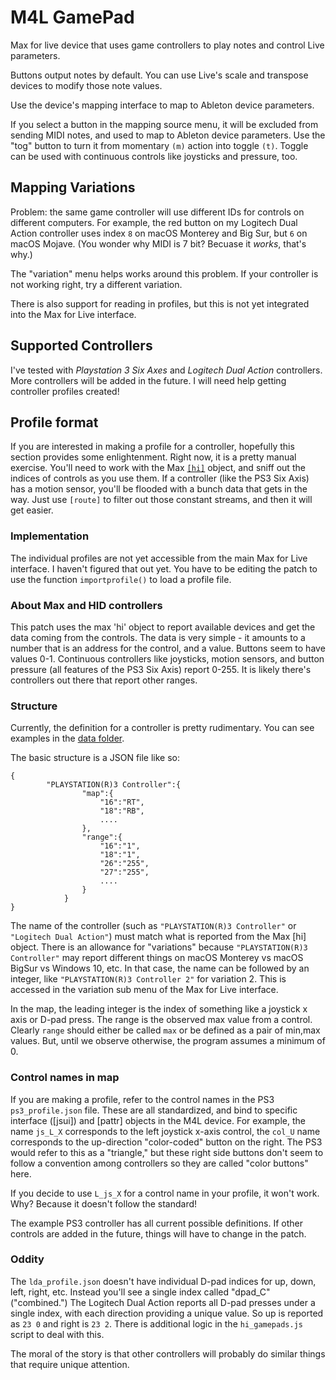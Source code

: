 # M4L GamePad

Max for live device that uses game controllers to play notes and control Live parameters.

Buttons output notes by default. You can use Live's scale and transpose devices to modify those note values.

Use the device's mapping interface to map to Ableton device parameters.

If you select a button in the mapping source menu, it will be excluded from sending MIDI notes, and used to map to Ableton device parameters. Use the "tog" button to turn it from momentary `(m)` action into toggle `(t)`. Toggle can be used with continuous controls like joysticks and pressure, too.

## Mapping Variations

Problem: the same game controller will use different IDs for controls on different computers. 
For example, the red button on my Logitech Dual Action controller uses index `8` on macOS Monterey and Big Sur, but `6` on macOS Mojave. (You wonder why MIDI is 7 bit? Becuase it _works_, that's why.)

The "variation" menu helps works around this problem. If your controller is not working right, try a different variation.

There is also support for reading in profiles, but this is not yet integrated into the Max for Live interface.

## Supported Controllers

I've tested with *Playstation 3 Six Axes* and *Logitech Dual Action* controllers. More controllers will be added in the future. I will need help getting controller profiles created! 

## Profile format
If you are interested in making a profile for a controller, hopefully this section provides some enlightenment. Right now, it is a pretty manual exercise. You'll need to work with the Max [`[hi]`](https://docs.cycling74.com/max7/refpages/hi) object, and sniff out the indices of controls as you use them. If a controller (like the PS3 Six Axis) has a motion sensor, you'll be flooded with a bunch data that gets in the way. Just use `[route]` to filter out those constant streams, and then it will get easier.

### Implementation

The individual profiles are not yet accessible from the main Max for Live interface. I haven't figured that out yet.  You have to be editing the patch to use the function `importprofile()` to load a profile file.

### About Max and HID controllers

This patch uses the max 'hi' object to report available devices and get the data coming from the controls. The data is very simple - it amounts to a number that is an address for the control, and a value. Buttons seem to have values 0-1. Continuous controllers like joysticks, motion sensors, and button pressure (all features of the PS3 Six Axis) report 0-255. It is likely there's controllers out there that report other ranges.

### Structure

Currently, the definition for a controller is pretty rudimentary. You can see examples in the [data folder](https://github.com/nyboer/M4L-GamePad/tree/main/Game%20Controller%20Project/data).

The basic structure is a JSON file like so:
```
{
		"PLAYSTATION(R)3 Controller":{
				"map":{
					"16":"RT",
					"18":"RB",
					....
				},
				"range":{
					"16":"1",
					"18":"1",
					"26":"255",
					"27":"255",
					....
				}
			}
}
```
The name of the controller (such as `"PLAYSTATION(R)3 Controller"` or `"Logitech Dual Action"`) must match what is reported from the Max [hi] object. There is an allowance for "variations" because `"PLAYSTATION(R)3 Controller"` may report different things on macOS Monterey vs macOS BigSur vs Windows 10, etc. In that case, the name can be followed by an integer, like `"PLAYSTATION(R)3 Controller 2"` for variation 2. This is accessed in the variation sub menu of the Max for Live interface.

In the map, the leading integer is the index of something like a joystick x axis or D-pad press. 
The range is the observed max value from a control. 
Clearly `range` should either be called `max` or be defined as a pair of min,max values. But, until we observe otherwise, the program assumes a minimum of 0.

### Control names in map

If you are making a profile, refer to the control names in the PS3 `ps3_profile.json` file.
These are all standardized, and bind to specific interface ([jsui]) and [pattr] objects in the M4L device. For example, the name `js_L_X` corresponds to the left joystick x-axis control, the `col_U` name corresponds to the up-direction "color-coded" button on the right. The PS3 would refer to this as a "triangle," but these right side buttons don't seem to follow a convention among controllers so they are called "color buttons" here.

If you decide to use `L_js_X` for a control name in your profile, it won't work. Why? Because it doesn't follow the standard!

The example PS3 controller has all current possible definitions. If other controls are added in the future, things will have to change in the patch.

### Oddity

The `lda_profile.json` doesn't have individual D-pad indices for up, down, left, right, etc. Instead you'll see a single index called "dpad_C" ("combined.") The Logitech Dual Action reports all D-pad presses under a single index, with each direction providing a unique value. So up is reported as `23 0` and right is `23 2`. There is additional logic in the `hi_gamepads.js` script to deal with this. 

The moral of the story is that other controllers will probably do similar things that require unique attention.


